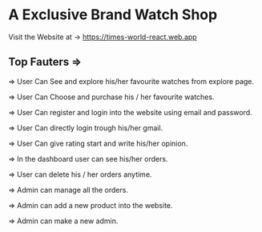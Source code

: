 # A Exclusive Brand Watch Shop

Visit the Website at -> https://times-world-react.web.app 

## Top Fauters => 

=> User Can See and explore his/her favourite watches from explore page.

=> User Can Choose and purchase his / her favourite watches.

=> User Can register and login into the website using email and password. 

=> User Can directly login trough his/her gmail. 

=> User Can give rating start and write his/her opinion. 

=> In the dashboard user can see his/her orders.

=> User can delete his / her orders anytime. 

=> Admin can manage all the orders. 

=> Admin can add a new product into the website. 

=> Admin can make a new admin. 